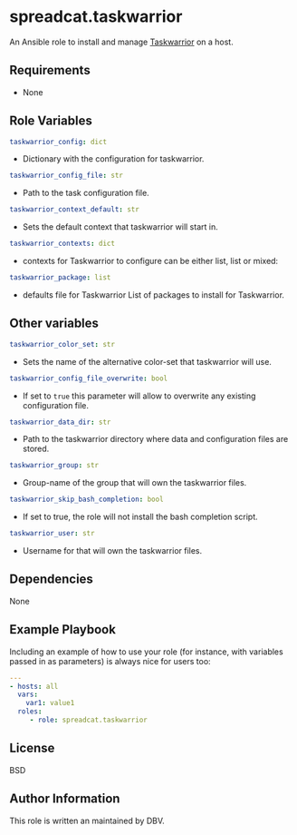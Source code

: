 # spreadcat.taskwarrior

An Ansible role to install and manage [Taskwarrior](https://taskwarrior.org) on a host.

## Requirements

* None

## Role Variables

```yaml
taskwarrior_config: dict
```

* Dictionary with the configuration for taskwarrior.

```yaml
taskwarrior_config_file: str
```

* Path to the task configuration file.

```yaml
taskwarrior_context_default: str
```

* Sets the default context that taskwarrior will start in.

```yaml
taskwarrior_contexts: dict
```

* contexts for Taskwarrior to configure can be either list, list or mixed:

```yaml
taskwarrior_package: list
```

* defaults file for Taskwarrior List of packages to install for Taskwarrior.

## Other variables

```yaml
taskwarrior_color_set: str
```

* Sets the name of the alternative color-set that taskwarrior will use.

```yaml
taskwarrior_config_file_overwrite: bool
```

* If set to `true` this parameter will allow to overwrite any existing configuration file.

```yaml
taskwarrior_data_dir: str
```

* Path to the taskwarrior directory where data and configuration files are stored.

```yaml
taskwarrior_group: str
```

* Group-name of the group that will own the taskwarrior files.

```yaml
taskwarrior_skip_bash_completion: bool
```

* If set to true, the role will not install the bash completion script.

```yaml
taskwarrior_user: str
```

* Username for that will own the taskwarrior files.

## Dependencies

None

## Example Playbook

Including an example of how to use your role (for instance, with variables passed in as parameters) is always nice for users too:

```yaml
---
- hosts: all
  vars:
    var1: value1
  roles:
     - role: spreadcat.taskwarrior
```

## License

BSD

## Author Information

This role is written an maintained by DBV.
